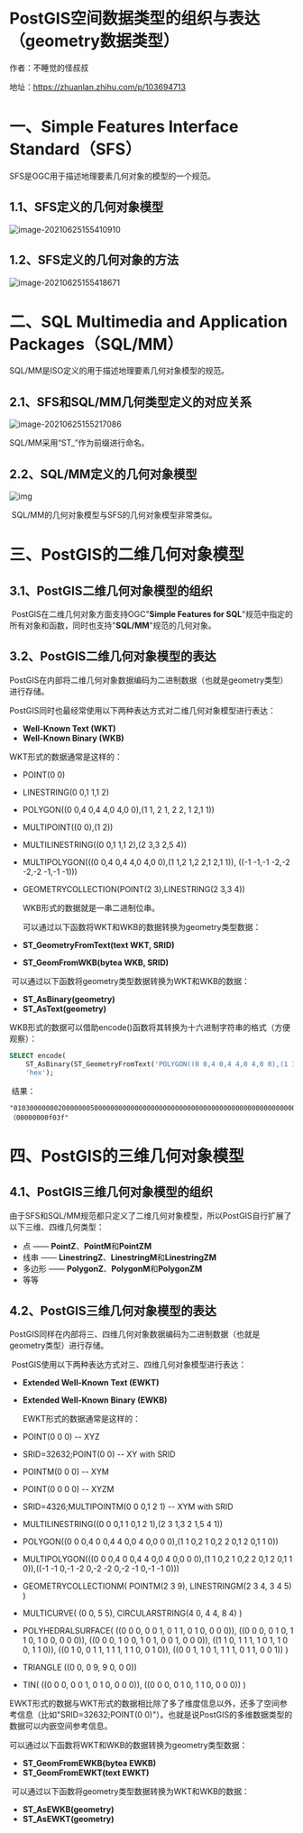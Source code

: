 # PostGIS空间数据类型的组织与表达（geometry数据类型）

作者：不睡觉的怪叔叔

地址：https://zhuanlan.zhihu.com/p/103694713



# 一、Simple Features Interface Standard（SFS）

 SFS是OGC用于描述地理要素几何对象的模型的一个规范。

## 1.1、SFS定义的几何对象模型

![image-20210625155410910](https://gitee.com/AiShiYuShiJiePingXing/img/raw/master/img/image-20210625155410910.png)

## 1.2、SFS定义的几何对象的方法

![image-20210625155418671](https://gitee.com/AiShiYuShiJiePingXing/img/raw/master/img/image-20210625155418671.png)

# 二、SQL Multimedia and Application Packages（SQL/MM）

 SQL/MM是ISO定义的用于描述地理要素几何对象模型的规范。

## 2.1、SFS和SQL/MM几何类型定义的对应关系

![image-20210625155217086](https://gitee.com/AiShiYuShiJiePingXing/img/raw/master/img/image-20210625155217086.png)

SQL/MM采用“ST_”作为前缀进行命名。

## 2.2、SQL/MM定义的几何对象模型

![img](https://pic3.zhimg.com/80/v2-b53b8c69fa10946150aeea0c0caf8fd2_720w.jpg)

​    SQL/MM的几何对象模型与SFS的几何对象模型非常类似。

# 三、PostGIS的二维几何对象模型

## 3.1、PostGIS二维几何对象模型的组织

​    PostGIS在二维几何对象方面支持OGC"**Simple Features for SQL**"规范中指定的所有对象和函数，同时也支持"**SQL/MM**"规范的几何对象。

## 3.2、PostGIS二维几何对象模型的表达

​    PostGIS在内部将二维几何对象数据编码为二进制数据（也就是geometry类型）进行存储。 

​    PostGIS同时也最经常使用以下两种表达方式对二维几何对象模型进行表达：

- **Well-Known Text (WKT)**
- **Well-Known Binary (WKB)**

 WKT形式的数据通常是这样的：

- POINT(0 0)
- LINESTRING(0 0,1 1,1 2)
- POLYGON((0 0,4 0,4 4,0 4,0 0),(1 1, 2 1, 2 2, 1 2,1 1))
- MULTIPOINT((0 0),(1 2))
- MULTILINESTRING((0 0,1 1,1 2),(2 3,3 2,5 4))
- MULTIPOLYGON(((0 0,4 0,4 4,0 4,0 0),(1 1,2 1,2 2,1 2,1 1)), ((-1 -1,-1 -2,-2 -2,-2 -1,-1 -1)))
- GEOMETRYCOLLECTION(POINT(2 3),LINESTRING(2 3,3 4))

   WKB形式的数据就是一串二进制位串。

   可以通过以下函数将WKT和WKB的数据转换为geometry类型数据：

- **ST_GeometryFromText(text WKT, SRID)**
- **ST_GeomFromWKB(bytea WKB, SRID)**

​    可以通过以下函数将geometry类型数据转换为WKT和WKB的数据：

- **ST_AsBinary(geometry)**
- **ST_AsText(geometry)**

​    WKB形式的数据可以借助encode()函数将其转换为十六进制字符串的格式（方便观察）：

```sql
SELECT encode(
  	ST_AsBinary(ST_GeometryFromText('POLYGON((0 0,4 0,4 4,0 4,0 0),(1 1, 2 1, 2 2, 1 2,1 1))')),
 	'hex');
```

​    结果：

```text
"01030000000200000005000000000000000000000000000000000000000000000000001040000000000000000000000000000010400000000000001040000000000000000000000000000010400000000000000000000000000000000005000000000000000000f03f000000000000f03f0000000000000040000000000000f03f00000000000000400000000000000040000000000000f03f0000000000000040000000000000f03f0000（00000000f03f" 
```

# 四、PostGIS的三维几何对象模型

## 4.1、PostGIS三维几何对象模型的组织

 由于SFS和SQL/MM规范都只定义了二维几何对象模型，所以PostGIS自行扩展了以下三维、四维几何类型：

- 点    ——    **PointZ**、**PointM**和**PointZM**
- 线串    ——    **LinestringZ**、**LinestringM**和**LinestringZM**
- 多边形    ——    **PolygonZ**、**PolygonM**和**PolygonZM**
- 等等

## 4.2、PostGIS三维几何对象模型的表达

  PostGIS同样在内部将三、四维几何对象数据编码为二进制数据（也就是geometry类型）进行存储。 

​     PostGIS使用以下两种表达方式对三、四维几何对象模型进行表达：

- **Extended Well-Known Text (EWKT)**
- **Extended Well-Known Binary (EWKB)**

  EWKT形式的数据通常是这样的：

- POINT(0 0 0) -- XYZ
- SRID=32632;POINT(0 0) -- XY with SRID
- POINTM(0 0 0) -- XYM
- POINT(0 0 0 0) -- XYZM
- SRID=4326;MULTIPOINTM(0 0 0,1 2 1) -- XYM with SRID
- MULTILINESTRING((0 0 0,1 1 0,1 2 1),(2 3 1,3 2 1,5 4 1))
- POLYGON((0 0 0,4 0 0,4 4 0,0 4 0,0 0 0),(1 1 0,2 1 0,2 2 0,1 2 0,1 1 0))
- MULTIPOLYGON(((0 0 0,4 0 0,4 4 0,0 4 0,0 0 0),(1 1 0,2 1 0,2 2 0,1 2 0,1 1 0)),((-1 -1 0,-1 -2 0,-2 -2 0,-2 -1 0,-1 -1 0)))
- GEOMETRYCOLLECTIONM( POINTM(2 3 9), LINESTRINGM(2 3 4, 3 4 5) )
- MULTICURVE( (0 0, 5 5), CIRCULARSTRING(4 0, 4 4, 8 4) )
- POLYHEDRALSURFACE( ((0 0 0, 0 0 1, 0 1 1, 0 1 0, 0 0 0)), ((0 0 0, 0 1 0, 1 1 0, 1 0 0, 0 0 0)), ((0 0 0, 1 0 0, 1 0 1, 0 0 1, 0 0 0)), ((1 1 0, 1 1 1, 1 0 1, 1 0  0, 1 1 0)), ((0 1 0, 0 1 1, 1 1 1, 1 1 0, 0 1 0)), ((0 0 1, 1 0 1, 1 1  1, 0 1 1, 0 0 1)) )
- TRIANGLE ((0 0, 0 9, 9 0, 0 0))
- TIN( ((0 0 0, 0 0 1, 0 1 0, 0 0 0)), ((0 0 0, 0 1 0, 1 1 0, 0 0 0)) )

 EWKT形式的数据与WKT形式的数据相比除了多了维度信息以外，还多了空间参考信息（比如"SRID=32632;POINT(0 0)"）。也就是说PostGIS的多维数据类型的数据可以内嵌空间参考信息。

  可以通过以下函数将WKT和WKB的数据转换为geometry类型数据：

- **ST_GeomFromEWKB(bytea EWKB)** 
- **ST_GeomFromEWKT(text EWKT)**

​    可以通过以下函数将geometry类型数据转换为WKT和WKB的数据：

- **ST_AsEWKB(geometry)**
- **ST_AsEWKT(geometry)**